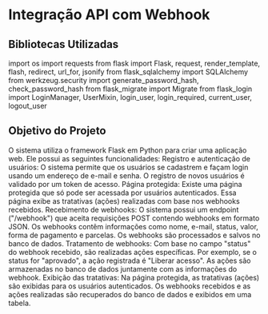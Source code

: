 # Integração API com Webhook


## Bibliotecas Utilizadas

import os
import requests
from flask import Flask, request, render_template, flash, redirect, url_for, jsonify
from flask_sqlalchemy import SQLAlchemy
from werkzeug.security import generate_password_hash, check_password_hash
from flask_migrate import Migrate
from flask_login import LoginManager, UserMixin, login_user, login_required, current_user, logout_user


## Objetivo do Projeto

O sistema utiliza o framework Flask em Python para criar uma aplicação web. Ele possui as seguintes funcionalidades:
Registro e autenticação de usuários: O sistema permite que os usuários se cadastrem e façam login usando um endereço de e-mail e senha. O registro de novos usuários é validado por um token de acesso.
Página protegida: Existe uma página protegida que só pode ser acessada por usuários autenticados. Essa página exibe as tratativas (ações) realizadas com base nos webhooks recebidos.
Recebimento de webhooks: O sistema possui um endpoint ("/webhook") que aceita requisições POST contendo webhooks em formato JSON. Os webhooks contêm informações como nome, e-mail, status, valor, forma de pagamento e parcelas. Os webhooks são processados e salvos no banco de dados.
Tratamento de webhooks: Com base no campo "status" do webhook recebido, são realizadas ações específicas. Por exemplo, se o status for "aprovado", a ação registrada é "Liberar acesso". As ações são armazenadas no banco de dados juntamente com as informações do webhook.
Exibição das tratativas: Na página protegida, as tratativas (ações) são exibidas para os usuários autenticados. Os webhooks recebidos e as ações realizadas são recuperados do banco de dados e exibidos em uma tabela.
